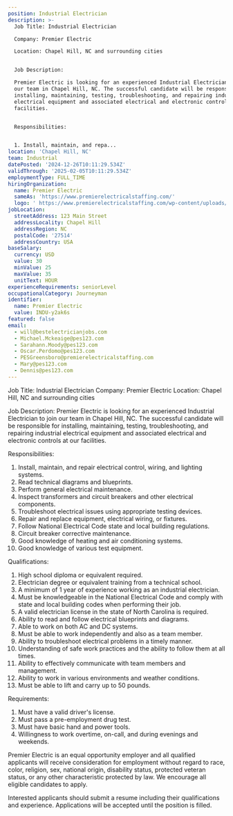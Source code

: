 ```yaml
---
position: Industrial Electrician
description: >-
  Job Title: Industrial Electrician

  Company: Premier Electric

  Location: Chapel Hill, NC and surrounding cities


  Job Description:

  Premier Electric is looking for an experienced Industrial Electrician to join
  our team in Chapel Hill, NC. The successful candidate will be responsible for
  installing, maintaining, testing, troubleshooting, and repairing industrial
  electrical equipment and associated electrical and electronic controls at our
  facilities. 


  Responsibilities:


  1. Install, maintain, and repa...
location: 'Chapel Hill, NC'
team: Industrial
datePosted: '2024-12-26T10:11:29.534Z'
validThrough: '2025-02-05T10:11:29.534Z'
employmentType: FULL_TIME
hiringOrganization:
  name: Premier Electric
  sameAs: 'https://www.premierelectricalstaffing.com/'
  logo: ' https://www.premierelectricalstaffing.com/wp-content/uploads/2020/05/Premier-Electrical-Staffing-logo.png'
jobLocation:
  streetAddress: 123 Main Street
  addressLocality: Chapel Hill
  addressRegion: NC
  postalCode: '27514'
  addressCountry: USA
baseSalary:
  currency: USD
  value: 30
  minValue: 25
  maxValue: 35
  unitText: HOUR
experienceRequirements: seniorLevel
occupationalCategory: Journeyman
identifier:
  name: Premier Electric
  value: INDU-y2ak6s
featured: false
email:
  - will@bestelectricianjobs.com
  - Michael.Mckeaige@pes123.com
  - Sarahann.Moody@pes123.com
  - Oscar.Perdomo@pes123.com
  - PESGreensboro@premierelectricalstaffing.com
  - Mary@pes123.com
  - Dennis@pes123.com
---
```




Job Title: Industrial Electrician
Company: Premier Electric
Location: Chapel Hill, NC and surrounding cities

Job Description:
Premier Electric is looking for an experienced Industrial Electrician to join our team in Chapel Hill, NC. The successful candidate will be responsible for installing, maintaining, testing, troubleshooting, and repairing industrial electrical equipment and associated electrical and electronic controls at our facilities. 

Responsibilities:

1. Install, maintain, and repair electrical control, wiring, and lighting systems.
2. Read technical diagrams and blueprints.
3. Perform general electrical maintenance.
4. Inspect transformers and circuit breakers and other electrical components.
5. Troubleshoot electrical issues using appropriate testing devices.
6. Repair and replace equipment, electrical wiring, or fixtures.
7. Follow National Electrical Code state and local building regulations.
8. Circuit breaker corrective maintenance.
9. Good knowledge of heating and air conditioning systems.
10. Good knowledge of various test equipment.

Qualifications:

1. High school diploma or equivalent required.
2. Electrician degree or equivalent training from a technical school.
3. A minimum of 1 year of experience working as an industrial electrician. 
4. Must be knowledgeable in the National Electrical Code and comply with state and local building codes when performing their job.
5. A valid electrician license in the state of North Carolina is required.
6. Ability to read and follow electrical blueprints and diagrams.
7. Able to work on both AC and DC systems.
8. Must be able to work independently and also as a team member.
9. Ability to troubleshoot electrical problems in a timely manner.
10. Understanding of safe work practices and the ability to follow them at all times.
11. Ability to effectively communicate with team members and management.
12. Ability to work in various environments and weather conditions.
13. Must be able to lift and carry up to 50 pounds.

Requirements:

1. Must have a valid driver's license.
2. Must pass a pre-employment drug test.
3. Must have basic hand and power tools.
4. Willingness to work overtime, on-call, and during evenings and weekends.

Premier Electric is an equal opportunity employer and all qualified applicants will receive consideration for employment without regard to race, color, religion, sex, national origin, disability status, protected veteran status, or any other characteristic protected by law. We encourage all eligible candidates to apply. 

Interested applicants should submit a resume including their qualifications and experience. Applications will be accepted until the position is filled.

